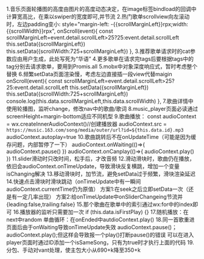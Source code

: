 1.音乐页面轮播图的高度由图片的高度动态决定，在image标签bindload的回调中计算宽高比，在乘以swiper的宽度即可,并节流
2.热门歌单scrollview向左滚动时，左边padding变小:
style="margin-left: -{{scrollMarginLeft}}rpx;width:{{scrollWidth}}rpx", 
onScroll(event){
    const scrollMarginLeft=event.detail.scrollLeft>25?25:event.detail.scrollLeft
    this.setData({scrollMarginLeft})
    this.setData({scrollWidth:725+scrollMarginLeft})
},
3.推荐歌单请求时的cat参数应由用户生成，此处写死为“华语”
4.更多歌单在请求完tags后要根据tags中的tag分别去请求歌单，要用到Promis.all
5.mobx中对象深度响应式，暂时考虑整个替换
6.频繁setData页面渲染慢，考虑左边直接插一段view代替maigin
<scroll-view class="menu-list" scroll-x enable-flex bindscroll="onScroll" style="margin-left: -{{scrollMarginLeft}}rpx;width:{{scrollWidth}}rpx">
onScroll(event){
  const scrollMarginLeft=event.detail.scrollLeft>25?25:event.detail.scrollLeft
  this.setData({scrollMarginLeft})
  this.setData({scrollWidth:725+scrollMarginLeft})
  console.log(this.data.scrollMarginLeft,this.data.scrollWidth)
},
7.歌曲详情中使用轮播图，监听change，修改nav中的歌曲/歌词
8.music_player页面必读通过screenHeight+margin-bottom适应不同机型
9.歌曲播放：
const audioContext = wx.createInnerAudioContext()//创建播放器
audioContext.src = `https://music.163.com/song/media/outer/url?id=${this.data.id}.mp3`
audioContext.autoplay=true
10.歌曲跳转后不在onUpdateTime（可能是因为缓存问题，内部暂停了一下）
audioContext.onWaiting(()=>{
  audioContext.pause()
})
audioContext.onCanplay(()=>{
  audioContext.play()
})
11.slider滑动时只改时间，松手后，才改音频
12.滑动滑块时，歌曲仍在播放，依旧会audioContext.onTimeUpdate，导致滑块反复横跳，增加一个变量isChanging解决
13.移动滑块时，加节流，避免setData过于频繁，滑块渲染延迟
14.快速点击滑块时滑块跳动（onTimeUpdate中有一瞬间audioContext.currentTime仍为原值）
方案1:在seek之后立即setData一次（还是有一定几率出现）
方案2:给onTimeUpdate中onSliderChangeing节流并{leading:false,trailing:false}
15.那个歌曲在歌单中的索引通过wx:for中的index即可
16.播放器的监听只需要加一次
if (this.data.isFirstPlay) {}
17.随机播放：在next中random
   单曲循环：在onEnded中autdioContext.play()
18.同一首歌重进页面后由于onWaiting导致onTimeUpdate失效
audioContext.pause()；
audioContext.play();但这样会导致报一个play()打断pause()的错误
可以在进入player页面时通过ID添加一个isSameSong，只有为true时才执行上面的代码
19.分包、手动对vant处理，使主包大小从690+k降至350+k
